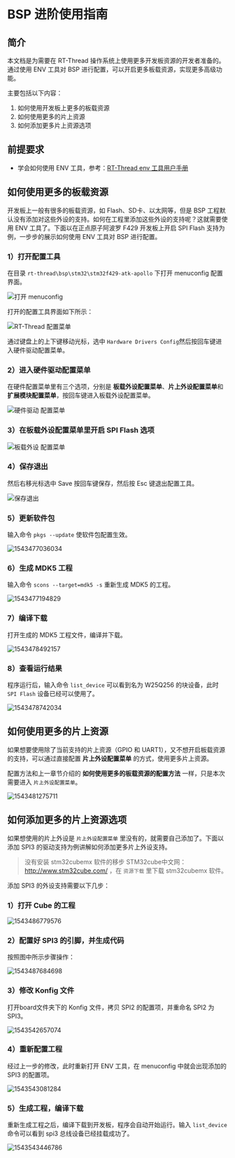 # BSP 进阶使用指南

## 简介

本文档是为需要在 RT-Thread 操作系统上使用更多开发板资源的开发者准备的。通过使用 ENV 工具对 BSP 进行配置，可以开启更多板载资源，实现更多高级功能。

主要包括以下内容：

1. 如何使用开发板上更多的板载资源
2. 如何使用更多的片上资源
3. 如何添加更多片上资源选项

## 前提要求

- 学会如何使用 ENV 工具，参考：[RT-Thread env 工具用户手册](https://www.rt-thread.org/document/site/rtthread-development-guide/rtthread-tool-manual/env/env-user-manual/)

## 如何使用更多的板载资源

开发板上一般有很多的板载资源，如 Flash、SD卡、以太网等，但是 BSP 工程默认没有添加对这些外设的支持。如何在工程里添加这些外设的支持呢？这就需要使用 ENV 工具了。下面以在正点原子阿波罗 F429 开发板上开启 SPI Flash 支持为例，一步步的展示如何使用 ENV 工具对 BSP 进行配置。

### 1）打开配置工具

在目录 `rt-thread\bsp\stm32\stm32f429-atk-apollo` 下打开 menuconfig 配置界面。

![打开 menuconfig](figures/menuconfig_apolo.png)

打开的配置工具界面如下所示：

![RT-Thread 配置菜单](figures/config1.png)

通过键盘上的上下键移动光标，选中 `Hardware Drivers Config`然后按回车键进入硬件驱动配置菜单。

### 2）进入硬件驱动配置菜单

在硬件配置菜单里有三个选项，分别是 **板载外设配置菜单**、**片上外设配置菜单**和**扩展模块配置菜单**，按回车键进入板载外设配置菜单。

![硬件驱动 配置菜单](figures/config2.png)

### 3）在板载外设配置菜单里开启 SPI Flash 选项

![板载外设 配置菜单](figures/spi_flash.png)

### 4）保存退出

然后右移光标选中 Save 按回车键保存，然后按 Esc 键退出配置工具。

![保存退出](figures/save.png)

### 5）更新软件包

输入命令 `pkgs --update` 使软件包配置生效。

![1543477036034](figures/update.png)

### 6）生成 MDK5 工程

输入命令 `scons --target=mdk5 -s` 重新生成 MDK5 的工程。

![1543477194829](figures/scons_mdk5.png)

### 7）编译下载

打开生成的 MDK5 工程文件，编译并下载。

![1543478492157](figures/complise.png)

### 8）查看运行结果

程序运行后，输入命令 `list_device` 可以看到名为 W25Q256 的块设备，此时 `SPI Flash` 设备已经可以使用了。

![1543478742034](figures/run_flash.png)

## 如何使用更多的片上资源

如果想要使用除了当前支持的片上资源（GPIO 和 UART1），又不想开启板载资源的支持，可以通过直接配置 **片上外设配置菜单** 的方式，使用更多片上资源。

配置方法和上一章节介绍的 **如何使用更多的板载资源的配置方法** 一样，只是本次需要进入 `片上外设配置菜单`。

![1543481275711](figures/on_chip_config.png)

## 如何添加更多的片上资源选项

如果想使用的片上外设是 `片上外设配置菜单` 里没有的，就需要自己添加了。下面以添加 SPI3 的驱动支持为例讲解如何添加更多片上外设支持。

> 没有安装 stm32cubemx 软件的移步 STM32cube中文网：<http://www.stm32cube.com/> ，在 `资源下载` 里下载 stm32cubemx 软件。

添加 SPI3 的外设支持需要以下几步：

### 1）打开 Cube 的工程

![1543486779576](figures/cubemx.png)

### 2）配置好 SPI3 的引脚，并生成代码

按照图中所示步骤操作：

![1543487684698](figures/cube_spi3.png)

### 3）修改 Konfig 文件

打开board文件夹下的 Konfig 文件，拷贝 SPI2 的配置项，并重命名 SPI2 为 SPI3。

![1543542657074](figures/Kconfig2.png)

### 4）重新配置工程

经过上一步的修改，此时重新打开 ENV 工具，在 menuconfig 中就会出现添加的 SPI3 的配置项。

![1543543081284](figures/config5.png)

### 5）生成工程，编译下载

重新生成工程之后，编译下载到开发板，程序会自动开始运行。输入 `list_device` 命令可以看到 spi3 总线设备已经挂载成功了。

![1543543446786](figures/run_spi3.png)
